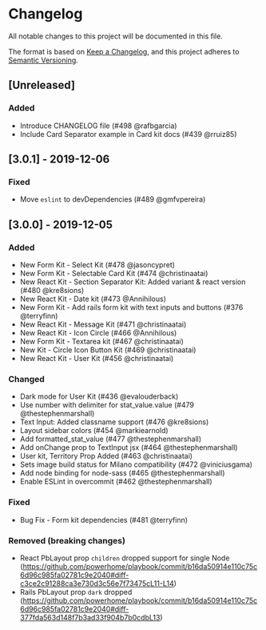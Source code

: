 # Changelog
All notable changes to this project will be documented in this file.

The format is based on [Keep a Changelog](https://keepachangelog.com/en/1.0.0/),
and this project adheres to [Semantic Versioning](https://semver.org/spec/v2.0.0.html).

## [Unreleased]

### Added

- Introduce CHANGELOG file (#498 @rafbgarcia)
- Include Card Separator example in Card kit docs (#439 @rruiz85)

## [3.0.1] - 2019-12-06

### Fixed

- Move `eslint` to devDependencies (#489 @gmfvpereira)

## [3.0.0] - 2019-12-05

### Added

- New Form Kit - Select Kit (#478 @jasoncypret)
- New Form Kit - Selectable Card Kit (#474 @christinaatai)
- New React Kit - Section Separator Kit: Added variant & react version (#480 @kre8sions)
- New React Kit - Date kit (#473 @Annihilous)
- New Form Kit - Add rails form kit with text inputs and buttons (#376 @terryfinn)
- New React Kit - Message Kit (#471 @christinaatai)
- New React Kit - Icon Circle (#466 @Annihilous)
- New Form Kit - Textarea kit (#467 @christinaatai)
- New Kit - Circle Icon Button Kit (#469 @christinaatai)
- New React Kit - User Kit (#456 @christinaatai)

### Changed

- Dark mode for User Kit (#436 @evalouderback)
- Use number with delimiter for stat_value.value (#479 @thestephenmarshall)
- Text Input: Added classname support (#476 @kre8sions)
- Layout sidebar colors (#454 @markiearnold)
- Add formatted_stat_value (#477 @thestephenmarshall)
- Add onChange prop to TextInput jsx (#464 @thestephenmarshall)
- User kit, Territory Prop Added (#463 @christinaatai)
- Sets image build status for Milano compatibility (#472 @viniciusgama)
- Add node binding for node-sass (#465 @thestephenmarshall)
- Enable ESLint in overcommit (#462 @thestephenmarshall)

### Fixed

- Bug Fix - Form kit dependencies (#481 @terryfinn)


### Removed (breaking changes)

- React PbLayout prop `children` dropped support for single Node (https://github.com/powerhome/playbook/commit/b16da50914e110c75c6d96c985fa02781c9e2040#diff-c3ce2c91288ca3e730d3c56e7f73475cL11-L14)
- Rails PbLayout prop `dark` dropped (https://github.com/powerhome/playbook/commit/b16da50914e110c75c6d96c985fa02781c9e2040#diff-377fda563d148f7b3ad33f904b7b0cdbL13)
